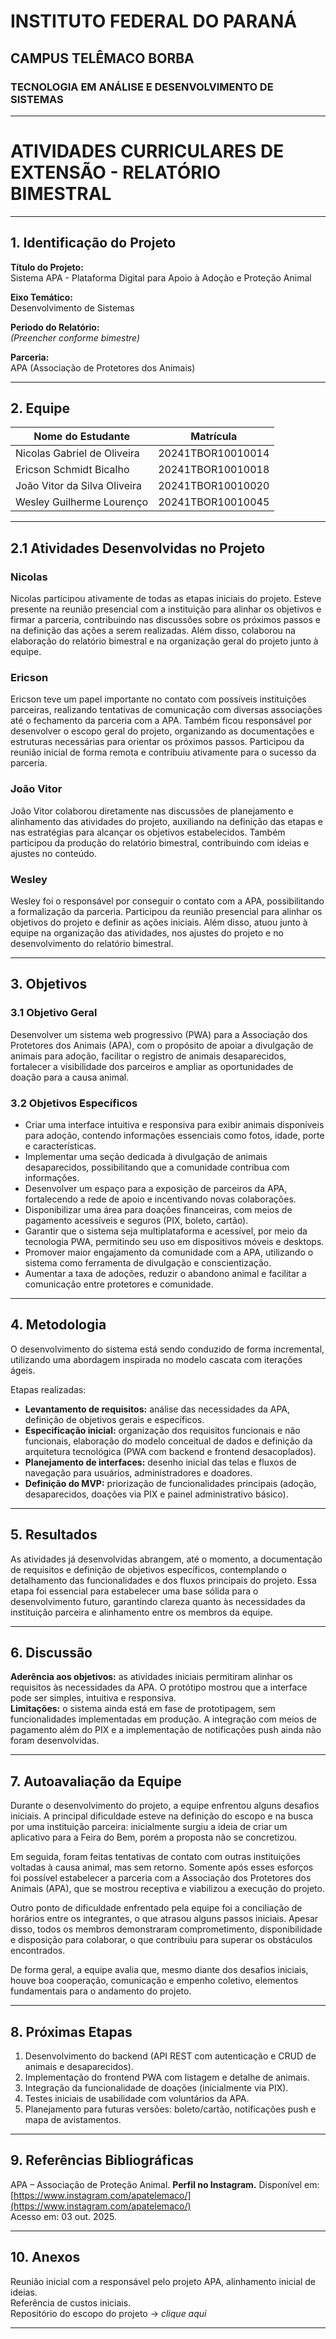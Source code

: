 # INSTITUTO FEDERAL DO PARANÁ  
## CAMPUS TELÊMACO BORBA  
### TECNOLOGIA EM ANÁLISE E DESENVOLVIMENTO DE SISTEMAS  

---

# ATIVIDADES CURRICULARES DE EXTENSÃO - RELATÓRIO BIMESTRAL

---

## 1. Identificação do Projeto

**Título do Projeto:**  
Sistema APA - Plataforma Digital para Apoio à Adoção e Proteção Animal  

**Eixo Temático:**  
Desenvolvimento de Sistemas  

**Período do Relatório:**  
*(Preencher conforme bimestre)*  

**Parceria:**  
APA (Associação de Protetores dos Animais)  

---

## 2. Equipe

| Nome do Estudante             | Matrícula          |
|-------------------------------|--------------------|
| Nicolas Gabriel de Oliveira   | 20241TBOR10010014  |
| Ericson Schmidt Bicalho       | 20241TBOR10010018  |
| João Vitor da Silva Oliveira  | 20241TBOR10010020  |
| Wesley Guilherme Lourenço     | 20241TBOR10010045  |

---

## 2.1 Atividades Desenvolvidas no Projeto

### **Nicolas**
Nicolas participou ativamente de todas as etapas iniciais do projeto. Esteve presente na reunião presencial com a instituição para alinhar os objetivos e firmar a parceria, contribuindo nas discussões sobre os próximos passos e na definição das ações a serem realizadas. Além disso, colaborou na elaboração do relatório bimestral e na organização geral do projeto junto à equipe.

### **Ericson**
Ericson teve um papel importante no contato com possíveis instituições parceiras, realizando tentativas de comunicação com diversas associações até o fechamento da parceria com a APA. Também ficou responsável por desenvolver o escopo geral do projeto, organizando as documentações e estruturas necessárias para orientar os próximos passos. Participou da reunião inicial de forma remota e contribuiu ativamente para o sucesso da parceria.

### **João Vitor**
João Vitor colaborou diretamente nas discussões de planejamento e alinhamento das atividades do projeto, auxiliando na definição das etapas e nas estratégias para alcançar os objetivos estabelecidos. Também participou da produção do relatório bimestral, contribuindo com ideias e ajustes no conteúdo.

### **Wesley**
Wesley foi o responsável por conseguir o contato com a APA, possibilitando a formalização da parceria. Participou da reunião presencial para alinhar os objetivos do projeto e definir as ações iniciais. Além disso, atuou junto à equipe na organização das atividades, nos ajustes do projeto e no desenvolvimento do relatório bimestral.

---

## 3. Objetivos

### 3.1 Objetivo Geral
Desenvolver um sistema web progressivo (PWA) para a Associação dos Protetores dos Animais (APA), com o propósito de apoiar a divulgação de animais para adoção, facilitar o registro de animais desaparecidos, fortalecer a visibilidade dos parceiros e ampliar as oportunidades de doação para a causa animal.

### 3.2 Objetivos Específicos
- Criar uma interface intuitiva e responsiva para exibir animais disponíveis para adoção, contendo informações essenciais como fotos, idade, porte e características.  
- Implementar uma seção dedicada à divulgação de animais desaparecidos, possibilitando que a comunidade contribua com informações.  
- Desenvolver um espaço para a exposição de parceiros da APA, fortalecendo a rede de apoio e incentivando novas colaborações.  
- Disponibilizar uma área para doações financeiras, com meios de pagamento acessíveis e seguros (PIX, boleto, cartão).  
- Garantir que o sistema seja multiplataforma e acessível, por meio da tecnologia PWA, permitindo seu uso em dispositivos móveis e desktops.  
- Promover maior engajamento da comunidade com a APA, utilizando o sistema como ferramenta de divulgação e conscientização.  
- Aumentar a taxa de adoções, reduzir o abandono animal e facilitar a comunicação entre protetores e comunidade.  

---

## 4. Metodologia
O desenvolvimento do sistema está sendo conduzido de forma incremental, utilizando uma abordagem inspirada no modelo cascata com iterações ágeis.  

Etapas realizadas:
- **Levantamento de requisitos:** análise das necessidades da APA, definição de objetivos gerais e específicos.  
- **Especificação inicial:** organização dos requisitos funcionais e não funcionais, elaboração do modelo conceitual de dados e definição da arquitetura tecnológica (PWA com backend e frontend desacoplados).  
- **Planejamento de interfaces:** desenho inicial das telas e fluxos de navegação para usuários, administradores e doadores.  
- **Definição do MVP:** priorização de funcionalidades principais (adoção, desaparecidos, doações via PIX e painel administrativo básico).  

---

## 5. Resultados
As atividades já desenvolvidas abrangem, até o momento, a documentação de requisitos e definição de objetivos específicos, contemplando o detalhamento das funcionalidades e dos fluxos principais do projeto. Essa etapa foi essencial para estabelecer uma base sólida para o desenvolvimento futuro, garantindo clareza quanto às necessidades da instituição parceira e alinhamento entre os membros da equipe.

---

## 6. Discussão
**Aderência aos objetivos:** as atividades iniciais permitiram alinhar os requisitos às necessidades da APA. O protótipo mostrou que a interface pode ser simples, intuitiva e responsiva.  
**Limitações:** o sistema ainda está em fase de prototipagem, sem funcionalidades implementadas em produção. A integração com meios de pagamento além do PIX e a implementação de notificações push ainda não foram desenvolvidas.

---

## 7. Autoavaliação da Equipe
Durante o desenvolvimento do projeto, a equipe enfrentou alguns desafios iniciais. A principal dificuldade esteve na definição do escopo e na busca por uma instituição parceira: inicialmente surgiu a ideia de criar um aplicativo para a Feira do Bem, porém a proposta não se concretizou.  

Em seguida, foram feitas tentativas de contato com outras instituições voltadas à causa animal, mas sem retorno. Somente após esses esforços foi possível estabelecer a parceria com a Associação dos Protetores dos Animais (APA), que se mostrou receptiva e viabilizou a execução do projeto.  

Outro ponto de dificuldade enfrentado pela equipe foi a conciliação de horários entre os integrantes, o que atrasou alguns passos iniciais. Apesar disso, todos os membros demonstraram comprometimento, disponibilidade e disposição para colaborar, o que contribuiu para superar os obstáculos encontrados.  

De forma geral, a equipe avalia que, mesmo diante dos desafios iniciais, houve boa cooperação, comunicação e empenho coletivo, elementos fundamentais para o andamento do projeto.

---

## 8. Próximas Etapas
1. Desenvolvimento do backend (API REST com autenticação e CRUD de animais e desaparecidos).  
2. Implementação do frontend PWA com listagem e detalhe de animais.  
3. Integração da funcionalidade de doações (inicialmente via PIX).  
4. Testes iniciais de usabilidade com voluntários da APA.  
5. Planejamento para futuras versões: boleto/cartão, notificações push e mapa de avistamentos.

---

## 9. Referências Bibliográficas
APA – Associação de Proteção Animal. **Perfil no Instagram.** Disponível em: [https://www.instagram.com/apatelemaco/](https://www.instagram.com/apatelemaco/)  
Acesso em: 03 out. 2025.  

---

## 10. Anexos
Reunião inicial com a responsável pelo projeto APA, alinhamento inicial de ideias.  
Referência de custos iniciais.  
Repositório do escopo do projeto → *clique aqui*  

---

